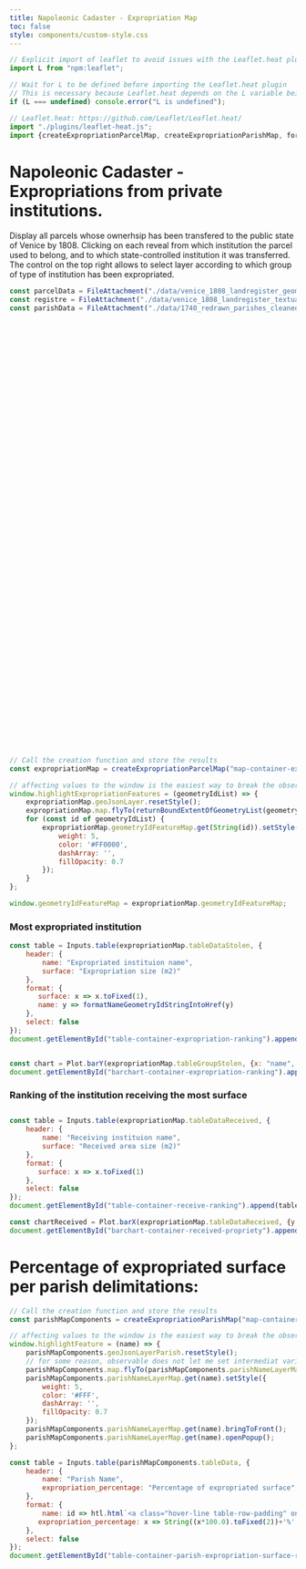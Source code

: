 ```yaml
---
title: Napoleonic Cadaster - Expropriation Map
toc: false
style: components/custom-style.css
---
```


```js
// Explicit import of leaflet to avoid issues with the Leaflet.heat plugin
import L from "npm:leaflet";
```

```js
// Wait for L to be defined before importing the Leaflet.heat plugin
// This is necessary because Leaflet.heat depends on the L variable being defined
if (L === undefined) console.error("L is undefined");

// Leaflet.heat: https://github.com/Leaflet/Leaflet.heat/
import "./plugins/leaflet-heat.js";
import {createExpropriationParcelMap, createExpropriationParishMap, formatNameGeometryIdStringIntoHref, returnBoundExtentOfGeometryList} from "./components/map-expropriation.js";
```

# Napoleonic Cadaster - Expropriations from private institutions.
Display all parcels whose ownerhsip has been transfered to the public state of Venice by 1808. Clicking on each reveal from which institution the parcel used to belong, and to which state-controlled institution it was transferred. The control on the top right allows to select layer according to which group of type of institution has been expropriated.

```js
const parcelData = FileAttachment("./data/venice_1808_landregister_geometries.geojson").json();
const registre = FileAttachment("./data/venice_1808_landregister_textual_entries.json").json();
const parishData = FileAttachment("./data/1740_redrawn_parishes_cleaned_wikidata_standardised.geojson").json();
```

<!-- Create the map container -->
<div id="map-container-expropriations" class="map-component" style="height: 750px;"></div>

```js
// Call the creation function and store the results
const expropriationMap = createExpropriationParcelMap("map-container-expropriations", parcelData, registre);

// affecting values to the window is the easiest way to break the observable sandbox and make code available in the plain JS context of the webpage.
window.highlightExpropriationFeatures = (geometryIdList) => {
    expropriationMap.geoJsonLayer.resetStyle();
    expropriationMap.map.flyTo(returnBoundExtentOfGeometryList(geometryIdList.map(a => expropriationMap.geometryIdFeatureMap.get(String(a)))), 15.4); 
    for (const id of geometryIdList) {
        expropriationMap.geometryIdFeatureMap.get(String(id)).setStyle({
            weight: 5,
            color: '#FF0000',
            dashArray: '',
            fillOpacity: 0.7
        });
    }
};

window.geometryIdFeatureMap = expropriationMap.geometryIdFeatureMap;
```

### Most expropriated institution

<!-- Create the table container -->

<div class="block-container">
<div id="table-container-expropriation-ranking"></div>
</div>

```js
const table = Inputs.table(expropriationMap.tableDataStolen, {
    header: {
        name: "Expropriated instituion name",
        surface: "Expropriation size (m2)"
    },
    format: {
       surface: x => x.toFixed(1),
       name: y => formatNameGeometryIdStringIntoHref(y)
    }, 
    select: false
});
document.getElementById("table-container-expropriation-ranking").append(table)
```


<!-- Create the tanble container -->
<div class="block-container">
<div id="barchart-container-expropriation-ranking" style="width: 1000px; margin: 1em 0 2em 0;"></div>
</div>

```js
const chart = Plot.barY(expropriationMap.tableGroupStolen, {x: "name", y: "surface"}).plot({marginLeft: 130});
document.getElementById("barchart-container-expropriation-ranking").append(chart);
```


### Ranking of the institution receiving the most surface

<!-- Create the tanble container -->
<div class="block-container">
<div id="table-container-receive-ranking" style="width: 700px; margin: 1em 0 2em 0;"></div>
</div>

```js
const table = Inputs.table(expropriationMap.tableDataReceived, {
    header: {
        name: "Receiving instituion name",
        surface: "Received area size (m2)"
    },
    format: {
       surface: x => x.toFixed(1)
    }, 
    select: false
});
document.getElementById("table-container-receive-ranking").append(table);
```


<!-- Create the tanble container -->
<div class="block-container">
<div id="barchart-container-received-propriety"></div>
</div>

```js
const chartReceived = Plot.barX(expropriationMap.tableDataReceived, {y: "name", x: "surface"}).plot({marginLeft: 130});
document.getElementById("barchart-container-received-propriety").append(chartReceived);
```

# Percentage of expropriated surface per parish delimitations:


<div id="map-container-parish-expropriation-size-hm" class="map-component"></div>

```js
// Call the creation function and store the results
const parishMapComponents = createExpropriationParishMap("map-container-parish-expropriation-size-hm", parcelData, registre, parishData);

// affecting values to the window is the easiest way to break the observable sandbox and make code available in the plain JS context of the webpage.
window.highlightFeature = (name) => {
    parishMapComponents.geoJsonLayerParish.resetStyle();
    // for some reason, observable does not let me set intermediat variable, so all action on layer has to call the layer from the hashMap again.
    parishMapComponents.map.flyTo(parishMapComponents.parishNameLayerMap.get(name).getBounds().getCenter(), 15.4);
    parishMapComponents.parishNameLayerMap.get(name).setStyle({
        weight: 5,
        color: '#FFF',
        dashArray: '',
        fillOpacity: 0.7
    });
    parishMapComponents.parishNameLayerMap.get(name).bringToFront();
    parishMapComponents.parishNameLayerMap.get(name).openPopup();
};
```
<!-- Create the tanble container -->
<div class="block-container">
<div id="table-container-parish-expropriation-surface-ranking"></div>
</div>

```js
const table = Inputs.table(parishMapComponents.tableData, {
    header: {
        name: "Parish Name",
        expropriation_percentage: "Percentage of expropriated surface",
    },
    format: {
        name: id => htl.html`<a class="hover-line table-row-padding" onclick=window.highlightFeature("${id}");>${id}</a>`,
       expropriation_percentage: x => String((x*100.0).toFixed(2))+'%'
    }, 
    select: false
});
document.getElementById("table-container-parish-expropriation-surface-ranking").append(table)
```